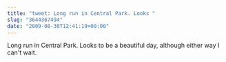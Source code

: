 ```yaml
---
title: "tweet: Long run in Central Park. Looks "
slug: "3644367494"
date: "2009-08-30T12:41:19+00:00"
---
```

Long run in Central Park. Looks to be a beautiful day, although either way I can't wait.